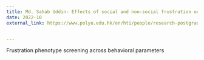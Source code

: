 ```yaml
---
title: Md. Sahab Uddin- Effects of social and non-social frustration on perceptual decision making
date: 2022-10
external_link: https://www.polyu.edu.hk/en/hti/people/research-postgraduate-student/mr-uddin-md-sahab/


---
```


Frustration phenotype screening across behavioral parameters
<!--more-->